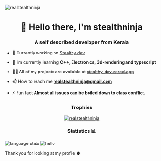 
<p align="left"> <img src="https://komarev.com/ghpvc/?username=realstealthninja&label=Profile%20views&color=0e75b6&style=flat" alt="realstealthninja" /> </p>
<h1 align="center">👋  Hello there, I'm stealthninja</h1>
<h3 align="center">A self described developer from Kerala</h3>


- 🔭 Currently working on [Stealthy dev](https://github.com/realstealthninja/stealthy-dev)

- 🌱 I’m currently learning **C++, Electronics, 3d-rendering and typescript**

- 👨‍💻 All of my projects are available at [stealthy-dev.vercel.app](https://stealthy-dev.vercel.app/)

- 📫 How to reach me **realstealthninja@gmail.com**

- ⚡ Fun fact **Almost all issues can be boiled down to class conflict.**


<h3 align="center">Trophies</h3>
<p align="center"> <a href="https://github.com/ryo-ma/github-profile-trophy"><img src="https://github-profile-trophy.vercel.app/?username=realstealthninja&theme=onedark&column=4" alt="realstealthninja" /></a> </p>


<h3 align="center"> Statistics 📊 </h3>

<img align="left" src="https://github-readme-stats.vercel.app/api/top-langs?username=realstealthninja&show_icons=true&locale=en&theme=onedark&hide=css,html,shell,vimscript&layout=compact&langs_count=10" alt="language stats" />
<img align="center" src="https://github-readme-stats.vercel.app/api?username=realstealthninja&show_icons=true&locale=en&theme=onedark" alt="hello" />

Thank you for looking at my profile 🫀

